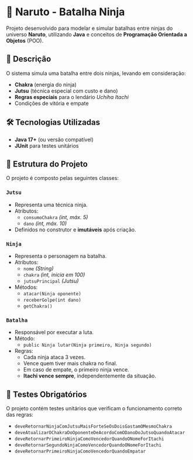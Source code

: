 # 🥷 Naruto - Batalha Ninja

Projeto desenvolvido para modelar e simular batalhas entre ninjas do universo **Naruto**, utilizando **Java** e conceitos de **Programação Orientada a Objetos** (POO).

## 📖 Descrição
O sistema simula uma batalha entre dois ninjas, levando em consideração:
- **Chakra** (energia do ninja)
- **Jutsu** (técnica especial com custo e dano)
- **Regras especiais** para o lendário *Uchiha Itachi*  
- Condições de vitória e empate

## 🛠 Tecnologias Utilizadas
- **Java 17+** (ou versão compatível)
- **JUnit** para testes unitários

## 📂 Estrutura do Projeto
O projeto é composto pelas seguintes classes:

### `Jutsu`
- Representa uma técnica ninja.
- Atributos:
  - `consumoChakra` *(int, máx. 5)*
  - `dano` *(int, máx. 10)*
- Definidos no construtor e **imutáveis** após criação.

### `Ninja`
- Representa o personagem na batalha.
- Atributos:
  - `nome` *(String)*
  - `chakra` *(int, inicia em 100)*
  - `jutsuPrincipal` *(Jutsu)*
- Métodos:
  - `atacar(Ninja oponente)`
  - `receberGolpe(int dano)`
  - `getChakra()`

### `Batalha`
- Responsável por executar a luta.
- Método:
  - `public Ninja lutar(Ninja primeiro, Ninja segundo)`
- Regras:
  - Cada ninja ataca 3 vezes.
  - Vence quem tiver mais chakra no final.
  - Em caso de empate, o primeiro ninja vence.
  - **Itachi vence sempre**, independentemente da situação.

## 🧪 Testes Obrigatórios
O projeto contém testes unitários que verificam o funcionamento correto das regras:

- `deveRetornarNinjaComJutsuMaisForteSeOsDoisGastamOMesmoChakra`
- `deveAtualizarOChakraDoOponenteDeAcordoComODanoDoJutsoQuandoAtacar`
- `deveRetornarPrimeiroNinjaComoVencedorQuandoONomeForItachi`
- `deveRetornarSegundoNinjaComoVencedorQuandoONomeForItachi`
- `deveRetornarPrimeiroNinjaComoVencedorQuandoEmpatar`
